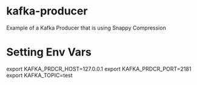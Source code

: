 kafka-producer
==============

Example of a Kafka Producer that is using Snappy Compression

Setting Env Vars
==============
export KAFKA_PRDCR_HOST=127.0.0.1
export KAFKA_PRDCR_PORT=2181
export KAFKA_TOPIC=test
